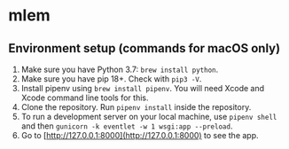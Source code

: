 # mlem

## Environment setup (commands for macOS only)

1. Make sure you have Python 3.7: `brew install python`.
2. Make sure you have pip 18+. Check with `pip3 -V`.
3. Install pipenv using `brew install pipenv`. You will need Xcode and Xcode command line tools for this. 
4. Clone the repository. Run `pipenv install` inside the repository.
5. To run a development server on your local machine, use `pipenv shell` and then `gunicorn -k eventlet -w 1 wsgi:app --preload`.
6. Go to [http://127.0.0.1:8000](http://127.0.0.1:8000) to see the app.
